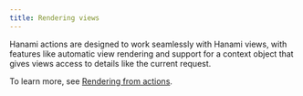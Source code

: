 ```yaml
---
title: Rendering views
---
```


Hanami actions are designed to work seamlessly with Hanami views, with features like automatic view rendering and support for a context object that gives views access to details like the current request.

To learn more, see [Rendering from actions](//guide/views/rendering-from-actions).
